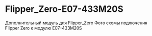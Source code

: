 # Flipper_Zero-E07-433M20S
Дополнительный модуль для Flipper_Zero
Фото схемы подлючения Flipper Zero к модулю E07-433M20S
